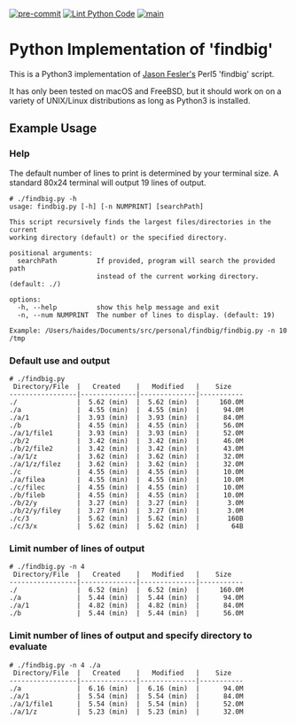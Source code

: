 [![pre-commit](https://img.shields.io/badge/pre--commit-enabled-brightgreen?logo=pre-commit)](https://github.com/pre-commit/pre-commit)
[![Lint Python Code](https://github.com/cdf-eagles/py-findbig/actions/workflows/pylint.yaml/badge.svg)](https://github.com/cdf-eagles/py-findbig/actions/workflows/pylint.yaml)
[![main](https://img.shields.io/badge/main-stable-green.svg?maxAge=2592000)]('')

# Python Implementation of 'findbig'

This is a Python3 implementation of [Jason Fesler's](https://github.com/jfesler) Perl5 'findbig' script.

It has only been tested on macOS and FreeBSD, but it should work on on a variety of UNIX/Linux distributions as long as Python3 is installed.

## Example Usage

### Help
The default number of lines to print is determined by your terminal size. A standard 80x24 terminal will output 19 lines of output.

```
# ./findbig.py -h
usage: findbig.py [-h] [-n NUMPRINT] [searchPath]

This script recursively finds the largest files/directories in the current
working directory (default) or the specified directory.

positional arguments:
  searchPath          If provided, program will search the provided path
                      instead of the current working directory. (default: ./)

options:
  -h, --help          show this help message and exit
  -n, --num NUMPRINT  The number of lines to display. (default: 19)

Example: /Users/haides/Documents/src/personal/findbig/findbig.py -n 10 /tmp
```

### Default use and output
```
# ./findbig.py
 Directory/File  |   Created    |   Modified   |    Size
-----------------|--------------|--------------|-----------
./               |  5.62 (min)  |  5.62 (min)  |     160.0M
./a              |  4.55 (min)  |  4.55 (min)  |      94.0M
./a/1            |  3.93 (min)  |  3.93 (min)  |      84.0M
./b              |  4.55 (min)  |  4.55 (min)  |      56.0M
./a/1/file1      |  3.93 (min)  |  3.93 (min)  |      52.0M
./b/2            |  3.42 (min)  |  3.42 (min)  |      46.0M
./b/2/file2      |  3.42 (min)  |  3.42 (min)  |      43.0M
./a/1/z          |  3.62 (min)  |  3.62 (min)  |      32.0M
./a/1/z/filez    |  3.62 (min)  |  3.62 (min)  |      32.0M
./c              |  4.55 (min)  |  4.55 (min)  |      10.0M
./a/filea        |  4.55 (min)  |  4.55 (min)  |      10.0M
./c/filec        |  4.55 (min)  |  4.55 (min)  |      10.0M
./b/fileb        |  4.55 (min)  |  4.55 (min)  |      10.0M
./b/2/y          |  3.27 (min)  |  3.27 (min)  |       3.0M
./b/2/y/filey    |  3.27 (min)  |  3.27 (min)  |       3.0M
./c/3            |  5.62 (min)  |  5.62 (min)  |       160B
./c/3/x          |  5.62 (min)  |  5.62 (min)  |        64B
```

### Limit number of lines of output
```
# ./findbig.py -n 4
 Directory/File  |   Created    |   Modified   |    Size
-----------------|--------------|--------------|-----------
./               |  6.52 (min)  |  6.52 (min)  |     160.0M
./a              |  5.44 (min)  |  5.44 (min)  |      94.0M
./a/1            |  4.82 (min)  |  4.82 (min)  |      84.0M
./b              |  5.44 (min)  |  5.44 (min)  |      56.0M
```

### Limit number of lines of output and specify directory to evaluate
```
# ./findbig.py -n 4 ./a
 Directory/File  |   Created    |   Modified   |    Size
-----------------|--------------|--------------|-----------
./a              |  6.16 (min)  |  6.16 (min)  |      94.0M
./a/1            |  5.54 (min)  |  5.54 (min)  |      84.0M
./a/1/file1      |  5.54 (min)  |  5.54 (min)  |      52.0M
./a/1/z          |  5.23 (min)  |  5.23 (min)  |      32.0M
```
